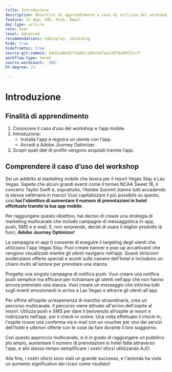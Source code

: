 ```yaml
---
title: Introduzione
description: Obiettivi di apprendimento e caso di utilizzo del workshop
feature: In App, SMS, Push, Email
doc-type: article
role: User
level: Advanced
recommendations: noDisplay, noCatalog
hide: true
hidefromtoc: true
source-git-commit: 84d1ad8ed2ffa48ccdd5cb8faac1079a98f33c7f
workflow-type: tm+mt
source-wordcount: '395'
ht-degree: 1%

---
```



# Introduzione

## Finalità di apprendimento

1. Conoscere il caso d’uso del workshop e l’app mobile.
2. Introduzione:
   * Installa l&#39;app e registra un utente con l&#39;app.
   * Accedi a Adobe Journey Optimizer.
3. Scopri quali dati di profilo vengono acquisiti tramite l’app.

## Comprendere il caso d’uso del workshop

Sei un addetto al marketing mobile che lavora per il resort Vegas Stay a Las Vegas. Sapete che alcuni grandi eventi come il torneo NCAA Sweet 16, il concerto Taylor Swift e, soprattutto, l&#39;Adobe Summit stanno tutti accadendo la stessa settimana in marzo! Vuoi capitalizzare il più possibile su questo, così **hai l&#39;obiettivo di aumentare il numero di prenotazioni in hotel effettuate tramite la tua app mobile**.

Per raggiungere questo obiettivo, hai deciso di creare una strategia di marketing multicanale che include campagne di messaggistica in-app, push, SMS e e-mail.  E, non sorprende, decidi di usare il miglior prodotto là fuori, **Adobe Journey Optimizer**!

La campagna in-app ti consente di eseguire il targeting degli utenti che utilizzano l&#39;app Vegas Stay. Puoi creare banner e pop-up accattivanti che vengono visualizzati mentre gli utenti navigano nell’app. Questi striscioni evidenziano offerte speciali e sconti sulle camere dell&#39;hotel e includono un chiaro invito all&#39;azione per prenotare una stanza.

Progetta una singola campagna di notifica push. Vuoi creare una notifica push semplice ma efficace per richiamare gli utenti nell’app che non hanno ancora prenotato una stanza. Vuoi creare un messaggio che informa tutti sugli eventi emozionanti in arrivo a Las Vegas e attrarre gli utenti all&#39;app.

Per offrire all’ospite un’esperienza di marchio straordinaria, crea un percorso multicanale. Il percorso viene attivato all&#39;arrivo dell&#39;ospite al resort. Utilizza push e SMS per dare il benvenuto all’ospite al resort e indirizzarlo nell’app, per il check-in online. Una volta effettuato il check-in, l&#39;ospite riceve una conferma via e-mail con un voucher per uno dei servizi dell&#39;hotel e ulteriori offerte con le cose da fare durante il loro soggiorno.

Con questo approccio multicanale, si è in grado di raggiungere un pubblico più ampio, aumentare il numero di prenotazioni in hotel fatte attraverso l&#39;app, e allo stesso tempo semplificare i vostri sforzi utilizzando AJO.

Alla fine, i vostri sforzi sono stati un grande successo, e l&#39;azienda ha visto un aumento significativo dei ricavi come risultato!
